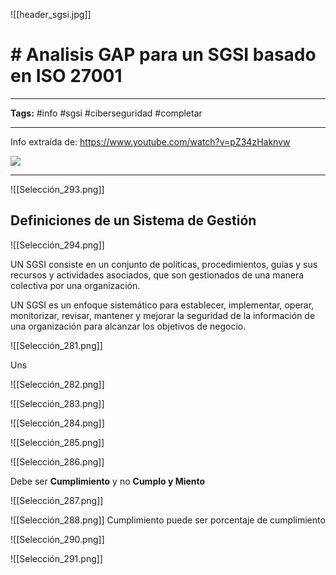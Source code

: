 ![[header_sgsi.jpg]]
# # Analisis GAP para un SGSI basado en ISO 27001

---

**Tags:** #info #sgsi #ciberseguridad #completar 

---

Info extraída de: https://www.youtube.com/watch?v=pZ34zHaknvw

![](https://www.youtube.com/watch?v=pZ34zHaknvw)

---

![[Selección_293.png]]

## Definiciones de un Sistema de Gestión

![[Selección_294.png]]

UN SGSI consiste en un conjunto de políticas, procedimientos, guías y sus recursos y actividades asociados, que son gestionados de una manera colectiva por una organización.

UN SGSI es un enfoque sistemático para establecer, implementar, operar, monitorizar, revisar, mantener y mejorar la seguridad de la información de una organización para alcanzar los objetivos de negocio.


![[Selección_281.png]]

Uns


![[Selección_282.png]]



![[Selección_283.png]]


![[Selección_284.png]]

![[Selección_285.png]]


![[Selección_286.png]]

Debe ser **Cumplimiento** y no **Cumplo y Miento**



![[Selección_287.png]]



![[Selección_288.png]]
Cumplimiento puede ser porcentaje de cumplimiento


![[Selección_290.png]]


![[Selección_291.png]]


































